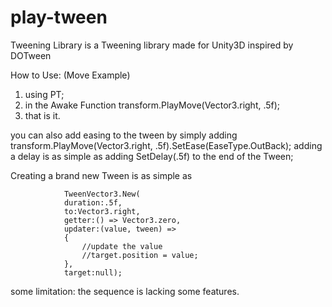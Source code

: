 # play-tween
Tweening Library is a Tweening library made for Unity3D inspired by DOTween 

How to Use: (Move Example)
1. using PT;
2. in the Awake Function transform.PlayMove(Vector3.right, .5f);
3. that is it.

you can also add easing to the tween by simply adding transform.PlayMove(Vector3.right, .5f).SetEase(EaseType.OutBack);
adding a delay is as simple as adding SetDelay(.5f) to the end of the Tween;

Creating a brand new Tween is as simple as 

                TweenVector3.New(
                duration:.5f,
                to:Vector3.right,
                getter:() => Vector3.zero,
                updater:(value, tween) =>
                {
                    //update the value
                    //target.position = value;
                },
                target:null);

some limitation:
the sequence is lacking some features.
